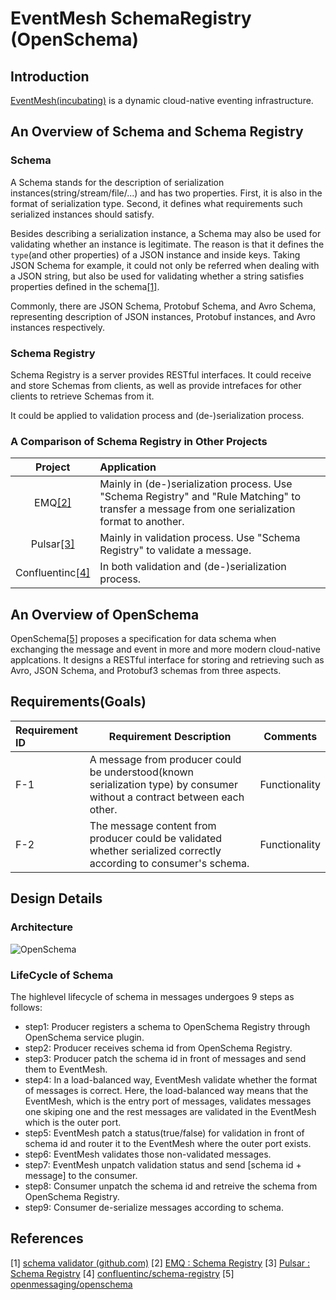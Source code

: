 # EventMesh SchemaRegistry (OpenSchema)

## Introduction

[EventMesh(incubating)](https://github.com/apache/incubator-eventmesh) is a dynamic cloud-native eventing infrastructure.

## An Overview of Schema and Schema Registry

### Schema

A Schema stands for the description of serialization instances(string/stream/file/...) and has two properties. First, it is also in the format of serialization type. Second, it defines what requirements such serialized instances should satisfy. 

Besides describing a serialization instance, a Schema may also be used for validating whether an instance is legitimate. The reason is that it defines the ```type```(and other properties) of a JSON instance and inside keys. Taking JSON Schema for example, it could not only be referred when dealing with a JSON string, but also be used for  validating whether a string satisfies properties defined in the schema[[1]](#References).

Commonly, there are JSON Schema, Protobuf Schema, and Avro Schema, representing description of JSON instances, Protobuf instances, and Avro instances respectively.


### Schema Registry

Schema Registry is a server provides RESTful interfaces. It could receive and store Schemas from clients, as well as provide intrefaces for other clients to retrieve Schemas from it. 

It could be applied to validation process and (de-)serialization process.

### A Comparison of Schema Registry in Other Projects

Project | Application
:---: | :---
EMQ[[2]](#References) | Mainly in (de-)serialization process. Use "Schema Registry" and "Rule Matching" to transfer a message from one serialization format to another.
Pulsar[[3]](#References) | Mainly in validation process. Use "Schema Registry" to validate a message.
Confluentinc[[4]](#References) | In both validation and (de-)serialization process.

## An Overview of OpenSchema

OpenSchema[[5]](#References) proposes a specification for data schema when exchanging the message and event in more and more modern cloud-native applcations. It designs a RESTful interface for storing and retrieving such as Avro, JSON Schema, and Protobuf3 schemas from three aspects.


## Requirements(Goals)

| Requirement ID | Requirement Description                                      | Comments      |
| :------------- | ------------------------------------------------------------ | ------------- |
| F-1            | A message from producer could be understood(known serialization type) by consumer without a contract between each other. | Functionality |
| F-2            | The message content from producer could be validated whether serialized correctly according to consumer's schema. | Functionality |


## Design Details

### Architecture

![OpenSchema](https://user-images.githubusercontent.com/28994988/129255292-e61acc87-5250-4be5-ac9c-a099f6ef157c.png)

### LifeCycle of Schema

The highlevel lifecycle of schema in messages undergoes 9 steps as follows:
- step1: Producer registers a schema to OpenSchema Registry through OpenSchema service plugin.
- step2: Producer receives schema id from OpenSchema Registry.
- step3: Producer patch the schema id in front of messages and send them to EventMesh.
- step4: In a load-balanced way, EventMesh validate whether the format of messages is correct. Here, the load-balanced way means that the EventMesh, which is the entry port of messages, validates messages one skiping one and the rest messages are validated in the EventMesh which is the outer port.
- step5: EventMesh patch a status(true/false) for validation in front of schema id and router it to the EventMesh where the outer port exists.
- step6: EventMesh validates those non-validated messages.
- step7: EventMesh unpatch validation status and send [schema id + message] to the consumer.
- step8: Consumer unpatch the schema id and retreive the schema from OpenSchema Registry.
- step9: Consumer de-serialize messages according to schema.


## References
[1] [schema validator (github.com)](https://github.com/search?q=schema+validator)
[2] [EMQ : Schema Registry](https://www.jianshu.com/p/33e0655c642b)
[3] [Pulsar : Schema Registry](https://mp.weixin.qq.com/s/PaB66-Si00cX80py5ig5Mw)
[4] [confluentinc/schema-registry](https://github.com/confluentinc/schema-registry)
[5] [openmessaging/openschema](https://github.com/openmessaging/openschema)
 